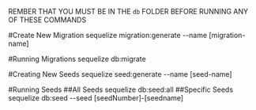 REMBER THAT YOU MUST BE IN THE `db` FOLDER BEFORE RUNNING ANY OF THESE COMMANDS

#Create New Migration
sequelize migration:generate --name [migration-name]

#Running Migrations
sequelize db:migrate

#Creating New Seeds
sequelize seed:generate --name [seed-name]

#Running Seeds
##All Seeds
sequelize db:seed:all
##Specific Seeds
sequelize db:seed --seed [seedNumber]-[seedname]